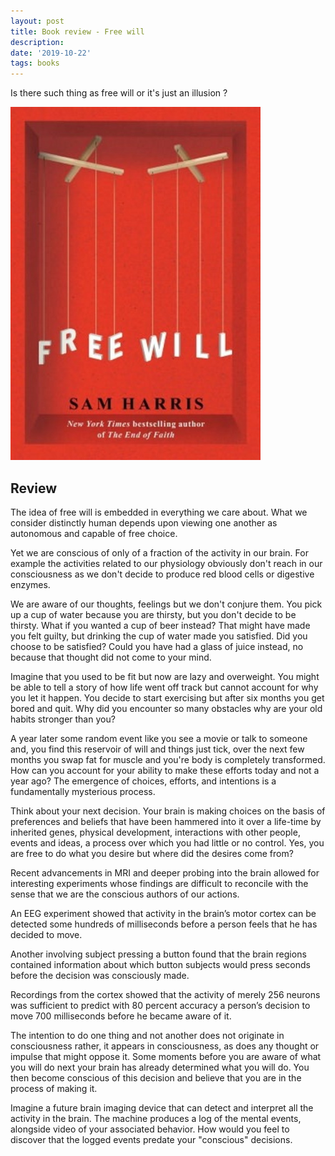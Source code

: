 ```yaml
---
layout: post
title: Book review - Free will
description: 
date: '2019-10-22'
tags: books
---
```


Is there such thing as free will or it's just an illusion ? 

![placeholder](/public/book_free_will/cover.jpg "cover")

## Review

The idea of free will is embedded in everything we care about. What we consider distinctly human depends upon viewing one another as autonomous and capable of free choice.

Yet we are conscious of only of a fraction of the activity in our brain. For example the activities related to our physiology obviously don't reach in our consciousness as we don't decide to produce red blood cells or digestive enzymes.

We are aware of our thoughts, feelings but we don't conjure them. You pick up a cup of water because you are thirsty, but you don't decide to be thirsty. What if you wanted a cup of beer instead? That might have made you felt guilty, but drinking the cup of water made you satisfied. Did you choose to be satisfied? Could you have had a glass of juice instead, no because that thought did not come to your mind.
 
Imagine that you used to be fit but now are lazy and overweight. You might be able to tell a story of how life went off track but cannot account for why you let it happen. You decide to start exercising but after six months you get bored and quit. Why did you encounter so many obstacles why are your old habits stronger than you? 

A year later some random event like you see a movie or talk to someone and, you find this reservoir of will and things just tick, over the next few months you swap fat for muscle and you're body is completely transformed. How can you account for your ability to make these efforts today and not a year ago? The emergence of choices, efforts, and intentions is a fundamentally mysterious process.

Think about your next decision. Your brain is making choices on the basis of preferences and beliefs that have been hammered into it over a life-time by inherited genes, physical development, interactions with other people, events and ideas, a process over which you had little or no control. Yes, you are free to do what you desire but where did the desires come from?

Recent advancements in MRI and deeper probing into the brain allowed for interesting experiments whose findings are difficult to reconcile with the sense that we are the conscious authors of our actions.

An EEG experiment showed that activity in the brain’s motor cortex can be detected some hundreds of milliseconds before a person feels that he has decided to move. 

Another involving subject pressing a button found that the brain regions contained information about which button subjects would press seconds before the decision was consciously made.

Recordings from the cortex showed that the activity of merely 256 neurons was sufficient to predict with 80 percent accuracy a person’s decision to move 700 milliseconds before he became aware of it.

The intention to do one thing and not another does not originate in consciousness rather, it appears in consciousness, as does any thought or impulse that might oppose it. Some moments before you are aware of what you will do next your brain has already determined what you will do. You then become conscious of this decision and believe that you are in the process of making it.

Imagine a future brain imaging device that can detect and interpret all the activity in the brain. The machine produces a log of the mental events, alongside video of your associated behavior. How would you feel to discover that the logged events predate your "conscious" decisions.




